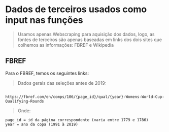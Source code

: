 # Dados de terceiros usados como input nas funções

> Usamos apenas Webscraping para aquisição dos dados, logo, as fontes de terceiros são apenas baseadas em links dos dois sites que colhemos as informações: FBREF e Wikipedia

## FBREF

Para o FBREF, temos os seguintes links:

> Dados gerais das seleções antes de 2019:

~~~

https://fbref.com/en/comps/106/{page_id}/qual/{year}-Womens-World-Cup-Qualifying-Rounds

~~~

> Onde:

~~~
page_id = id da página correspondente (varia entre 1779 e 1786)
year = ano da copa (1991 à 2019)
~~~